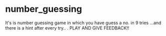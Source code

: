 # number_guessing
It's is number guessing game in which you have guess a no. in 9 tries ...and there is a hint after every try..
.
PLAY AND GIVE FEEDBACK!!
